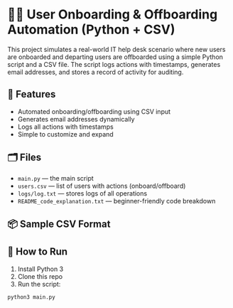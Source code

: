# 🧑‍💻 User Onboarding & Offboarding Automation (Python + CSV)

This project simulates a real-world IT help desk scenario where new users are onboarded and departing users are offboarded using a simple Python script and a CSV file. The script logs actions with timestamps, generates email addresses, and stores a record of activity for auditing.

## 🔧 Features

- Automated onboarding/offboarding using CSV input
- Generates email addresses dynamically
- Logs all actions with timestamps
- Simple to customize and expand

## 🗂 Files

- `main.py` — the main script
- `users.csv` — list of users with actions (onboard/offboard)
- `logs/log.txt` — stores logs of all operations
- `README_code_explanation.txt` — beginner-friendly code breakdown

## 📦 Sample CSV Format

## 🚀 How to Run

1. Install Python 3
2. Clone this repo
3. Run the script:

```bash
python3 main.py
